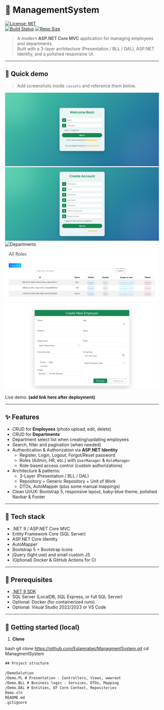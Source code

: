 # 💼 ManagementSystem 

[![License: MIT](https://img.shields.io/badge/license-MIT-blue.svg)](#license)  
[![Build Status](https://img.shields.io/badge/build-passing-brightgreen.svg)](#) <!-- replace with real CI badge -->
[![Repo Size](https://img.shields.io/github/repo-size/<your-username>/<your-repo-name>)](#)

> A modern **ASP.NET Core MVC** application for managing employees and departments.  
> Built with a 3-layer architecture (Presentation / BLL / DAL), ASP.NET Identity, and a polished responsive UI.

---

## 🔎 Quick demo

> Add screenshots inside `/assets` and reference them below.

![Login Page](assets/login.png) ![Register](assets/register.png) ![Departments](assets/department.png)![Roles](assets/AssignRoles.png)![create Employee](assets/createEmployee.png)

Live demo: **(add link here after deployment)**

---

## ✨ Features

- CRUD for **Employees** (photo upload, edit, delete)
- CRUD for **Departments**
- Department select list when creating/updating employees
- Search, filter and pagination (when needed)
- Authentication & Authorization via **ASP.NET Identity**
  - Register, Login, Logout, Forgot/Reset password
  - Roles (Admin, HR, etc.) with `UserManager` & `RoleManager`
  - Role-based access control (custom authorizations)
- Architecture & patterns:
  - 3-Layer (Presentation / BLL / DAL)
  - Repository + Generic Repository + Unit of Work
  - DTOs, AutoMapper (plus some manual mappings)
- Clean UI/UX: Bootstrap 5, responsive layout, baby-blue theme, polished Navbar & Footer

---

## 🧩 Tech stack

- .NET 9 / ASP.NET Core MVC
- Entity Framework Core (SQL Server)
- ASP.NET Core Identity
- AutoMapper
- Bootstrap 5 + Bootstrap Icons
- jQuery (light use) and small custom JS
- (Optional) Docker & GitHub Actions for CI

---

## 🧰 Prerequisites

- [.NET 9 SDK](https://dotnet.microsoft.com/download)
- SQL Server (LocalDB, SQL Express, or full SQL Server)
- Optional: Docker (for containerized runs)
- Optional: Visual Studio 2022/2023 or VS Code

---

## 🚀 Getting started (local)

1. **Clone**

bash
git clone https://github.com/Eslamrabei/ManagmentSystem.git
cd ManagmentSystem



```
## Project structure

/DemoSolution
/Demo.PL # Presentation - Controllers, Views, wwwroot
/Demo.BLL # Business logic - Services, DTOs, Mapping
/Demo.DAL # Entities, EF Core Context, Repositories
Demo.sln
README.md
.gitignore

```


